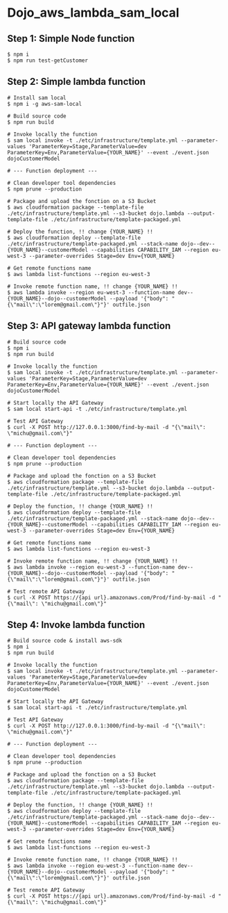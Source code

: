 # Dojo_aws_lambda_sam_local

## Step 1: Simple Node function

    $ npm i
    $ npm run test-getCustomer

## Step 2: Simple lambda function

    # Install sam local
    $ npm i -g aws-sam-local
    
    # Build source code
    $ npm run build    
    
    # Invoke locally the function
    $ sam local invoke -t ./etc/infrastructure/template.yml --parameter-values 'ParameterKey=Stage,ParameterValue=dev ParameterKey=Env,ParameterValue={YOUR_NAME}' --event ./event.json dojoCustomerModel
    
    # --- Function deployment ---
    
    # Clean developer tool dependencies
    $ npm prune --production
    
    # Package and upload the fonction on a S3 Bucket
    $ aws cloudformation package --template-file ./etc/infrastructure/template.yml --s3-bucket dojo.lambda --output-template-file ./etc/infrastructure/template-packaged.yml
    
    # Deploy the function, !! change {YOUR_NAME} !!
    $ aws cloudformation deploy --template-file ./etc/infrastructure/template-packaged.yml --stack-name dojo--dev--{YOUR_NAME}--customerModel --capabilities CAPABILITY_IAM --region eu-west-3 --parameter-overrides Stage=dev Env={YOUR_NAME}
    
    # Get remote functions name
    $ aws lambda list-functions --region eu-west-3
    
    # Invoke remote function name, !! change {YOUR_NAME} !!
    $ aws lambda invoke --region eu-west-3 --function-name dev--{YOUR_NAME}--dojo--customerModel --payload '{"body": "{\"mail\":\"lorem@gmail.com\"}"}' outfile.json

## Step 3: API gateway lambda function

    # Build source code
    $ npm i
    $ npm run build
    
    # Invoke locally the function
    $ sam local invoke -t ./etc/infrastructure/template.yml --parameter-values 'ParameterKey=Stage,ParameterValue=dev ParameterKey=Env,ParameterValue={YOUR_NAME}' --event ./event.json dojoCustomerModel

    # Start locally the API Gateway
    $ sam local start-api -t ./etc/infrastructure/template.yml

    # Test API Gateway
    $ curl -X POST http://127.0.0.1:3000/find-by-mail -d "{\"mail\": \"michu@gmail.com\"}"
    
    # --- Function deployment ---
    
    # Clean developer tool dependencies
    $ npm prune --production
    
    # Package and upload the fonction on a S3 Bucket
    $ aws cloudformation package --template-file ./etc/infrastructure/template.yml --s3-bucket dojo.lambda --output-template-file ./etc/infrastructure/template-packaged.yml
    
    # Deploy the function, !! change {YOUR_NAME} !!
    $ aws cloudformation deploy --template-file ./etc/infrastructure/template-packaged.yml --stack-name dojo--dev--{YOUR_NAME}--customerModel --capabilities CAPABILITY_IAM --region eu-west-3 --parameter-overrides Stage=dev Env={YOUR_NAME}
    
    # Get remote functions name
    $ aws lambda list-functions --region eu-west-3
    
    # Invoke remote function name, !! change {YOUR_NAME} !!
    $ aws lambda invoke --region eu-west-3 --function-name dev--{YOUR_NAME}--dojo--customerModel --payload '{"body": "{\"mail\":\"lorem@gmail.com\"}"}' outfile.json

    # Test remote API Gateway
    $ curl -X POST https://{api url}.amazonaws.com/Prod/find-by-mail -d "{\"mail\": \"michu@gmail.com\"}"

## Step 4: Invoke lambda function

    # Build source code & install aws-sdk
    $ npm i
    $ npm run build

    # Invoke locally the function
    $ sam local invoke -t ./etc/infrastructure/template.yml --parameter-values 'ParameterKey=Stage,ParameterValue=dev ParameterKey=Env,ParameterValue={YOUR_NAME}' --event ./event.json dojoCustomerModel

    # Start locally the API Gateway
    $ sam local start-api -t ./etc/infrastructure/template.yml

    # Test API Gateway
    $ curl -X POST http://127.0.0.1:3000/find-by-mail -d "{\"mail\": \"michu@gmail.com\"}"
    
    # --- Function deployment ---
    
    # Clean developer tool dependencies
    $ npm prune --production
    
    # Package and upload the fonction on a S3 Bucket
    $ aws cloudformation package --template-file ./etc/infrastructure/template.yml --s3-bucket dojo.lambda --output-template-file ./etc/infrastructure/template-packaged.yml
    
    # Deploy the function, !! change {YOUR_NAME} !!
    $ aws cloudformation deploy --template-file ./etc/infrastructure/template-packaged.yml --stack-name dojo--dev--{YOUR_NAME}--customerModel --capabilities CAPABILITY_IAM --region eu-west-3 --parameter-overrides Stage=dev Env={YOUR_NAME}
    
    # Get remote functions name
    $ aws lambda list-functions --region eu-west-3
    
    # Invoke remote function name, !! change {YOUR_NAME} !!
    $ aws lambda invoke --region eu-west-3 --function-name dev--{YOUR_NAME}--dojo--customerModel --payload '{"body": "{\"mail\":\"lorem@gmail.com\"}"}' outfile.json

    # Test remote API Gateway
    $ curl -X POST https://{api url}.amazonaws.com/Prod/find-by-mail -d "{\"mail\": \"michu@gmail.com\"}"